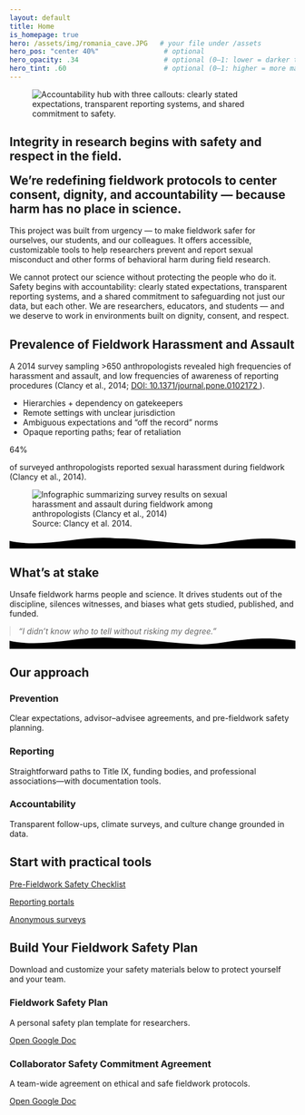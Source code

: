 ```yaml
---
layout: default
title: Home
is_homepage: true
hero: /assets/img/romania_cave.JPG   # your file under /assets
hero_pos: "center 40%"                # optional
hero_opacity: .34                     # optional (0–1: lower = darker tint / more visible photo)
hero_tint: .60                        # optional (0–1: higher = more maroon overlay)
---
```


<section class="section intro">
  <figure class="intro-graphic">
    <img
      src="{{ '/assets/img/accountability.png' | relative_url }}"
      alt="Accountability hub with three callouts: clearly stated expectations, transparent reporting systems, and shared commitment to safety."
      loading="lazy" decoding="async" fetchpriority="low">
  </figure>

  <div class="intro-copy">
    <h1 style="color:var(--logo-orange);"><strong>Integrity in research begins with safety and respect in the field.</strong></h1>
    <h2 style="margin-top: 0.5em; font-weight: normal;">
      <strong>We’re redefining fieldwork protocols to center consent, dignity, and accountability — because harm has no place in science.</strong>
    </h2>
    <p>
      This project was built from urgency — to make fieldwork safer for ourselves, our students, and our colleagues.
      It offers accessible, customizable tools to help researchers prevent and report sexual misconduct and other forms of behavioral harm during field research.
    </p>
    <p>
      We cannot protect our science without protecting the people who do it. Safety begins with accountability:
      clearly stated expectations, transparent reporting systems, and a shared commitment to safeguarding not just our data, but each other.
      We are researchers, educators, and students — and we deserve to work in environments built on dignity, consent, and respect.
    </p>
  </div>
</section>


<!-- Prevalence (content only, no band bg) -->
<section id="prevalence" class="section two-col docs-container prevalence">
  <div>
    <h2>Prevalence of Fieldwork Harassment and Assault</h2>
    <p class="wrap-long">
      A 2014 survey sampling &gt;650 anthropologists revealed high frequencies of harassment and assault,
      and low frequencies of awareness of reporting procedures (Clancy et&nbsp;al., 2014;
      <a href="https://doi.org/10.1371/journal.pone.0102172" target="_blank" rel="noopener noreferrer">
        DOI: 10.1371/journal.pone.0102172
      </a>).
    </p>
    <ul>
      <li>Hierarchies + dependency on gatekeepers</li>
      <li>Remote settings with unclear jurisdiction</li>
      <li>Ambiguous expectations and “off the record” norms</li>
      <li>Opaque reporting paths; fear of retaliation</li>
    </ul>
  </div>

  <aside class="side">
    <div class="kpi" aria-label="64 percent">64%</div>
    <p class="muted">of surveyed anthropologists reported sexual harassment during fieldwork (Clancy et&nbsp;al., 2014).</p>
    <figure class="infographic">
      <img
        src="{{ '/assets/img/project-2025-08-06_01-08_AM.png' | relative_url }}"
        alt="Infographic summarizing survey results on sexual harassment and assault during fieldwork among anthropologists (Clancy et al., 2014)"
        loading="lazy" decoding="async" fetchpriority="low">
      <figcaption>Source: Clancy et&nbsp;al. 2014.</figcaption>
    </figure>
  </aside>
</section>

<!-- wave: top of the next section -->
<div class="seam full-bleed" aria-hidden="true">
  <svg viewBox="0 0 1440 64" preserveAspectRatio="none" xmlns="http://www.w3.org/2000/svg">
    <path class="back"  d="M0,30 C200,68 420,-6 640,16 C860,38 1060,58 1240,34 C1340,20 1390,24 1440,28 L1440,64 L0,64 Z"/>
    <path class="front" d="M0,24 C180,64 360,-8 540,12 C720,32 900,60 1080,32 C1260,4 1350,12 1440,24 L1440,64 L0,64 Z"/>
  </svg>
</div>

<!-- What's at stake (same bg; the wave above signals the change) -->
<section class="section">
  <h2>What’s at stake</h2>
  <p>Unsafe fieldwork harms people and science. It drives students out of the discipline, silences witnesses, and biases what gets studied, published, and funded.</p>
  <blockquote style="margin:0; font-style:italic; opacity:.95">
    “I didn’t know who to tell without risking my degree.”
  </blockquote>
</section>

<!-- wave: bottom of this section (flipped) -->
<div class="seam seam--flip full-bleed" aria-hidden="true">
  <svg viewBox="0 0 1440 64" preserveAspectRatio="none" xmlns="http://www.w3.org/2000/svg">
    <path class="back"  d="M0,30 C200,68 420,-6 640,16 C860,38 1060,58 1240,34 C1340,20 1390,24 1440,28 L1440,64 L0,64 Z"/>
    <path class="front" d="M0,24 C180,64 360,-8 540,12 C720,32 900,60 1080,32 C1260,4 1350,12 1440,24 L1440,64 L0,64 Z"/>
  </svg>
</div>

<!-- Our approach, etc… (repeat pattern) -->
<section class="section">
  <!-- cards / content -->
</section>

<!-- 4. Our approach (solutions in cards) -->
<section class="band band--sage">
  <div class="section" style="gap:22px;">
    <h2 style="margin-bottom:.2em;">Our approach</h2>
    <div class="section" style="padding:0; grid-template-columns:repeat(auto-fit,minmax(240px,1fr)); gap:16px;">
      <div class="card">
        <h3>Prevention</h3>
        <p>Clear expectations, advisor–advisee agreements, and pre-fieldwork safety planning.</p>
      </div>
      <div class="card">
        <h3>Reporting</h3>
        <p>Straightforward paths to Title IX, funding bodies, and professional associations—with documentation tools.</p>
      </div>
      <div class="card">
        <h3>Accountability</h3>
        <p>Transparent follow-ups, climate surveys, and culture change grounded in data.</p>
      </div>
    </div>
  </div>
</section>

<!-- 5. CTA back to tools -->
<section class="section">
  <h2>Start with practical tools</h2>
  <p><a class="bubble" href="{{ '/preparing/' | relative_url }}">Pre-Fieldwork Safety Checklist</a></p>
  <p><a class="bubble" href="{{ '/reporting/'  | relative_url }}">Reporting portals</a></p>
  <p><a class="bubble" href="{{ '/surveys/'    | relative_url }}">Anonymous surveys</a></p>
</section>

<section class="main-section">
  <div class="docs-container safety-plan">
    <h2>Build Your Fieldwork Safety Plan</h2>
    <p>Download and customize your safety materials below to protect yourself and your team.</p>
    <div class="doc-links">
      <div class="doc-card">
        <h3>Fieldwork Safety Plan</h3>
        <p>A personal safety plan template for researchers.</p>
        <a href="https://docs.google.com/document/d/1OkEMW4VhpsccA_VZTTEvgBBq5vs0mCOEDg9Xk6f34Ss/edit?usp=sharing"
           target="_blank" rel="noopener noreferrer">Open Google Doc</a>
      </div>
      <div class="doc-card">
        <h3>Collaborator Safety Commitment Agreement</h3>
        <p>A team-wide agreement on ethical and safe fieldwork protocols.</p>
        <a href="https://docs.google.com/document/d/18SmymYAFKUz_drbDhcsx8NWaiNG6-SQflWPj0OaZ76c/edit?usp=sharing"
           target="_blank" rel="noopener noreferrer">Open Google Doc</a>
      </div>
    </div>
  </div>
</section>
